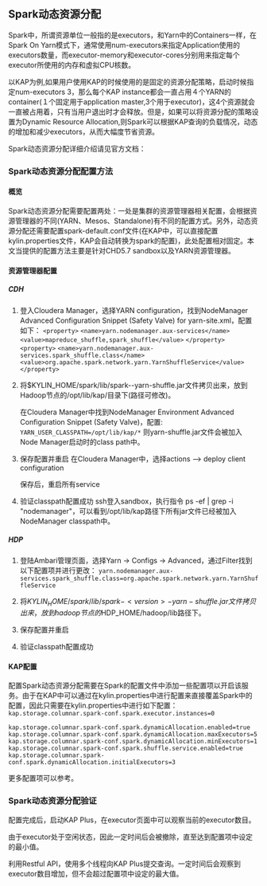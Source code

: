 ## Spark动态资源分配

Spark中，所谓资源单位一般指的是executors，和Yarn中的Containers一样，在Spark On Yarn模式下，通常使用num-executors来指定Application使用的executors数量，而executor-memory和executor-cores分别用来指定每个executor所使用的内存和虚拟CPU核数。

以KAP为例,如果用户使用KAP的时候使用的是固定的资源分配策略，启动时候指定num-executors 3，那么每个KAP instance都会一直占用４个YARN的container(１个固定用于application master,3个用于executor)，这4个资源就会一直被占用着，只有当用户退出时才会释放。但是，如果可以将资源分配的策略设置为Dynamic Resource Allocation,则Spark可以根据KAP查询的负载情况，动态的增加和减少executors，从而大幅度节省资源。

Spark动态资源分配详细介绍请见官方文档：
[](http://spark.apache.org/docs/1.6.2/job-scheduling.html#dynamic-resource-allocation)

### Spark动态资源分配配置方法

#### 概览
Spark动态资源分配需要配置两处：一处是集群的资源管理器相关配置，会根据资源管理器的不同(YARN、Mesos、Standalone)有不同的配置方式。另外，动态资源分配还需要配置spark-default.conf文件(在KAP中，可以直接配置kylin.properties文件，KAP会自动转换为spark的配置)，此处配置相对固定。本文当提供的配置方法主要是针对CHD5.7 sandbox以及YARN资源管理器。

#### 资源管理器配置
##### CDH

1. 登入Cloudera Manager，选择YARN configuration，找到NodeManager Advanced Configuration Snippet (Safety Valve) for yarn-site.xml，配置如下：
`<property>`
`<name>yarn.nodemanager.aux-services</name>`
`<value>mapreduce_shuffle,spark_shuffle</value>`
`</property>`
`<property>`
`<name>yarn.nodemanager.aux-services.spark_shuffle.class</name>`
`<value>org.apache.spark.network.yarn.YarnShuffleService</value>`
`</property>`

2. 将$KYLIN_HOME/spark/lib/spark-<version>-yarn-shuffle.jar文件拷贝出来，放到Hadoop节点的/opt/lib/kap/目录下(路径可修改)。

    在Cloudera Manager中找到NodeManager Environment Advanced Configuration Snippet (Safety Valve)，配置:
    `YARN_USER_CLASSPATH=/opt/lib/kap/*`
    则yarn-shuffle.jar文件会被加入Node Manager启动时的class path中。

3. 保存配置并重启
    在Cloudera Manager中，选择actions --> deploy client configuration


    保存后，重启所有service

4. 验证classpath配置成功
    ssh登入sandbox，执行指令 ps -ef | grep -i "nodemanager"，可以看到/opt/lib/kap路径下所有jar文件已经被加入NodeManager classpath中。

##### HDP
1. 登陆Ambari管理页面，选择Yarn -> Configs -> Advanced，通过Filter找到以下配置项并进行更改：
`yarn.nodemanager.aux-services.spark_shuffle.class=org.apache.spark.network.yarn.YarnShuffleService`

2. 将$KYLIN_HOME/spark/lib/spark-<version>-yarn-shuffle.jar文件拷贝出来，放到hadoop节点的$HDP_HOME/hadoop/lib路径下。

3. 保存配置并重启

4. 验证classpath配置成功


#### KAP配置
配置Spark动态资源分配需要在Spark的配置文件中添加一些配置项以开启该服务。由于在KAP中可以通过在kylin.properties中进行配置来直接覆盖Spark中的配置，因此只需要在kylin.properties中进行如下配置：
`kap.storage.columnar.spark-conf.spark.executor.instances=0`

`kap.storage.columnar.spark-conf.spark.dynamicAllocation.enabled=true`
`kap.storage.columnar.spark-conf.spark.dynamicAllocation.maxExecutors=5`
`kap.storage.columnar.spark-conf.spark.dynamicAllocation.minExecutors=1`
`kap.storage.columnar.spark-conf.spark.shuffle.service.enabled=true`
`kap.storage.columnar.spark-conf.spark.dynamicAllocation.initialExecutors=3`

更多配置项可以参考[](http://spark.apache.org/docs/latest/configuration.html#dynamic-allocation)。

### Spark动态资源分配验证
配置完成后，启动KAP Plus，在executor页面中可以观察当前的executor数目。

由于executor处于空闲状态，因此一定时间后会被撤除，直至达到配置项中设定的最小值。

利用Restful API，使用多个线程向KAP Plus提交查询。一定时间后会观察到executor数目增加，但不会超过配置项中设定的最大值。
